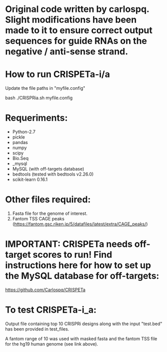 # Original code written by carlospq. Slight modifications have been made to it to ensure correct output sequences for guide RNAs on the negative / anti-sense strand. 


# How to run CRISPETa-i/a

Update the file paths in "myfile.config"

bash ./CRISPRia.sh myfile.config			
							
# Requeriments:						
  - Python-2.7						
  - pickle					
  - pandas					
  - numpy						
  - scipy						
  - Bio.Seq					
  - _mysql					
  - MySQL (with off-targets database)			
  - bedtools (tested with bedtools v2.26.0)						
  - scikit-learn 0.16.1

# Other files required:

1. Fasta file for the genome of interest. 
2. Fantom TSS CAGE peaks (https://fantom.gsc.riken.jp/5/datafiles/latest/extra/CAGE_peaks/)
   
# IMPORTANT: CRISPETa needs off-target scores to run! Find instructions here for how to set up the MySQL database for off-targets:

https://github.com/Carlospq/CRISPETa

# To test CRISPETa-i_a:

Output file containing top 10 CRISPRi designs along with the input "test.bed" has been provided in test_files. 

A fantom range of 10 was used with masked fasta and the fantom TSS file for the hg19 human genome (see link above). 
    
